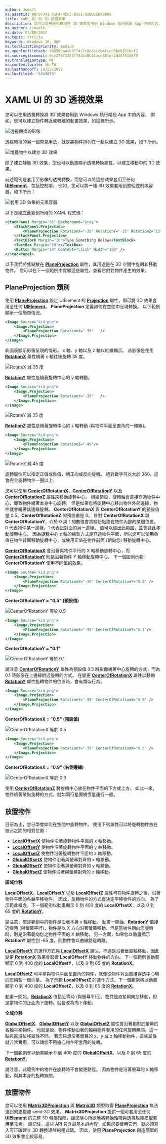 ```yaml
---
author: Jwmsft
ms.assetid: 90F07341-01F4-4205-8161-92DD2EB49860
title: XAML UI 的 3D 透視效果
description: 您可以使用透視轉換將 3D 效果套用到 Windows 執行階段 App 中的內容。 例如，您可以建立物件轉近或轉離的動畫效果，如這裡所示。
ms.author: jimwalk
ms.date: 02/08/2017
ms.topic: article
keywords: Windows 10, UWP
ms.localizationpriority: medium
ms.openlocfilehash: f0b50ca4cb3f74c7c8e8bccb4fceb58e0151bcf2
ms.sourcegitcommit: 6cc275f2151f78db40c11ace381ee2d35f0155f9
ms.translationtype: MT
ms.contentlocale: zh-TW
ms.lasthandoff: 10/25/2018
ms.locfileid: "5543073"
---
```

# <a name="3-d-perspective-effects-for-xaml-ui"></a>XAML UI 的 3D 透視效果


您可以使用透視轉換將 3D 效果套用到 Windows 執行階段 App 中的內容。 例如，您可以建立物件轉近或轉離的動畫效果，如這裡所示。

![透視轉換的影像](images/3dsimple.png)

透視轉換的另一個常見用法，就是將物件排列在一起以建立 3D 效果，如下所示。

![堆疊物件以建立 3D 效果](images/3dstacking.png)

除了建立靜態 3D 效果，您也可以動畫顯示透視轉換屬性，以建立移動中的 3D 效果。

前述範例是套用至影像的透視轉換，而您可以將這些效果套用至任何 [**UIElement**](https://msdn.microsoft.com/library/windows/apps/BR208911)，包括控制項。 例如，您可以將一種 3D 效果套用到整個控制項容器，如下所示：

![套用 3D 效果的元素容器](images/skewedstackpanel.png)

以下是建立此範例所用的 XAML 程式碼：

```xml
<StackPanel Margin="35" Background="Gray">    
    <StackPanel.Projection>        
        <PlaneProjection RotationX="-35" RotationY="-35" RotationZ="15"  />    
    </StackPanel.Projection>    
    <TextBlock Margin="10">Type Something Below</TextBlock>    
    <TextBox Margin="10"></TextBox>    
    <Button Margin="10" Content="Click" Width="100" />
</StackPanel>
```

以下我們將焦點放在 [**PlaneProjection**](https://msdn.microsoft.com/library/windows/apps/BR210192) 屬性，其用途是在 3D 空間中旋轉和移動物件。 您可以在下一個範例中實驗這些屬性，查看它們對物件產生的效果。

## <a name="planeprojection-class"></a>PlaneProjection 類別

使用 [**PlaneProjection**](https://msdn.microsoft.com/library/windows/apps/BR210192) 設定 UIElement 的 [**Projection**](https://msdn.microsoft.com/library/windows/apps/windows.ui.xaml.uielement.projection) 屬性，即可將 3D 效果套用至任何 [**UIElement**](https://msdn.microsoft.com/library/windows/apps/BR208911)。 **PlaneProjection** 定義如何在空間中呈現轉換。 以下範例顯示一個簡單情況。

```xml
<Image Source="kid.png">
    <Image.Projection>
        <PlaneProjection RotationX="-35"   />
    </Image.Projection>
</Image>
```

此圖表顯示影像呈現的情形。 x 軸、y 軸以及 z 軸以紅線顯示。 此影像是使用 [**RotationX**](https://msdn.microsoft.com/library/windows/apps/windows.ui.xaml.media.planeprojection.rotationx) 屬性繞著 x 軸往後旋轉 35 度。

![RotateX 減 35 度](images/3drotatexminus35.png)

[**RotationY**](https://msdn.microsoft.com/library/windows/apps/windows.ui.xaml.media.planeprojection.rotationy) 屬性是繞著旋轉中心的 y 軸轉動。

```xml
<Image Source="kid.png">
    <Image.Projection>
        <PlaneProjection RotationY="-35"   />
    </Image.Projection>
</Image>
```

![RotateY 減 35 度](images/3drotateyminus35.png)

[**RotationZ**](https://msdn.microsoft.com/library/windows/apps/windows.ui.xaml.media.planeprojection.rotationz) 屬性是繞著旋轉中心的 z 軸轉動 (與物件平面呈直角的一條線)。

```xml
<Image Source="kid.png">
    <Image.Projection>
        <PlaneProjection RotationZ="-45"/>
    </Image.Projection>
</Image>
```

![RotateZ 減 45 度](images/3drotatezminus35.png)

旋轉屬性可以指定正值或負值，朝正向或反向旋轉。 絕對數字可以大於 360，這會完全旋轉物件一圈以上。

您可以使用 [**CenterOfRotationX**](https://msdn.microsoft.com/library/windows/apps/windows.ui.xaml.media.planeprojection.centerofrotationx)、[**CenterOfRotationY**](https://msdn.microsoft.com/library/windows/apps/windows.ui.xaml.media.planeprojection.centerofrotationy) 以及 [**CenterOfRotationZ**](https://msdn.microsoft.com/library/windows/apps/windows.ui.xaml.media.planeprojection.centerofrotationz) 屬性來移動旋轉中心。 根據預設，旋轉軸會直接穿過物件中心，導致物件繞著本身中心旋轉。 但是如果您將旋轉中心移出物件外部邊緣，物件就會繞著該邊緣旋轉。 **CenterOfRotationX** 與 **CenterOfRotationY** 的預設值是 0.5，**CenterOfRotationZ** 的預設值是 0。 針對 **CenterOfRotationX** 與 **CenterOfRotationY**，介於 0 與 1 的數值會將樞紐點設在物件內部的某個位置。 0 代表物件某一邊緣，1 代表正對面的另一邊緣。 值可以超出此範圍，並會據此移動旋轉中心。 因為旋轉中心 z 軸的繪製方式是穿透物件平面，所以您可以使用負值在物件背面移動旋轉中心，或使用正值在物件前面 (朝向您) 移動旋轉中心。

[**CenterOfRotationX**](https://msdn.microsoft.com/library/windows/apps/windows.ui.xaml.media.planeprojection.centerofrotationx) 會沿著與物件平行的 X 軸移動旋轉中心，而 [**CenterOfRotationY**](https://msdn.microsoft.com/library/windows/apps/windows.ui.xaml.media.planeprojection.centerofrotationy) 則是沿著物件 Y 軸移動旋轉中心。 下一個圖例示範 **CenterOfRotationY** 使用不同值的效果。

```xml
<Image Source="kid.png">
    <Image.Projection>
        <PlaneProjection RotationX="-35" CenterOfRotationY="0.5" />
    </Image.Projection>
</Image>
```

**CenterOfRotationY = "0.5" (預設值)**

![CenterOfRotationY 等於 0.5](images/3drotatexminus35.png)
```xml
<Image Source="kid.png">
    <Image.Projection>
        <PlaneProjection RotationX="-35" CenterOfRotationY="0.1"/>
    </Image.Projection>
</Image>
```

**CenterOfRotationY = "0.1"**

![CenterOfRotationY 等於 0.1](images/3dcenterofrotationy0point1.png)

請注意 [**CenterOfRotationY**](https://msdn.microsoft.com/library/windows/apps/windows.ui.xaml.media.planeprojection.centerofrotationy) 屬性為預設值 0.5 時影像繞著中心旋轉的方式，而為 0.1 時影像在上邊緣附近旋轉的方式。 在變更 [**CenterOfRotationX**](https://msdn.microsoft.com/library/windows/apps/windows.ui.xaml.media.planeprojection.centerofrotationx) 屬性以移動 [**RotationY**](https://msdn.microsoft.com/library/windows/apps/windows.ui.xaml.media.planeprojection.rotationy) 屬性旋轉物件的位置時，會有類似行為。

```xml
<Image Source="kid.png">
    <Image.Projection>
        <PlaneProjection RotationY="-35" CenterOfRotationX="0.5" />
    </Image.Projection>
</Image>
```

**CenterOfRotationX = "0.5" (預設值)**

![CenterOfRotationX 等於 0.5](images/3drotateyminus35.png)
```xml
<Image Source="kid.png">
    <Image.Projection>
        <PlaneProjection RotationY="-35" CenterOfRotationX="0.5" />
    </Image.Projection>
</Image>
```

**CenterOfRotationX = "0.9" (右側邊緣)**

![CenterOfRotationX 等於 0.9](images/3dcenterofrotationx0point9.png)

使用 [**CenterOfRotationZ**](https://msdn.microsoft.com/library/windows/apps/windows.ui.xaml.media.planeprojection.centerofrotationz) 將旋轉中心放在物件平面的下方或上方。 如此一來，物件繞著某點旋轉的方式，就如同行星圍繞恆星運行一般。

## <a name="positioning-an-object"></a>放置物件

目前為止，您已學會如何在空間中旋轉物件。 使用下列屬性可以將旋轉物件放在彼此之間的相對位置：

-   [**LocalOffsetX**](https://msdn.microsoft.com/library/windows/apps/windows.ui.xaml.media.planeprojection.localoffsetx) 使物件沿著旋轉物件平面的 x 軸移動。
-   [**LocalOffsetY**](https://msdn.microsoft.com/library/windows/apps/windows.ui.xaml.media.planeprojection.localoffsety) 使物件沿著旋轉物件平面的 y 軸移動。
-   [**LocalOffsetZ**](https://msdn.microsoft.com/library/windows/apps/windows.ui.xaml.media.planeprojection.localoffsetz) 使物件沿著旋轉物件平面的 z 軸移動。
-   [**GlobalOffsetX**](https://msdn.microsoft.com/library/windows/apps/windows.ui.xaml.media.planeprojection.globaloffsetx) 使物件沿著與螢幕對齊的 x 軸移動。
-   [**GlobalOffsetY**](https://msdn.microsoft.com/library/windows/apps/windows.ui.xaml.media.planeprojection.globaloffsety) 使物件沿著與螢幕對齊的 y 軸移動。
-   [**GlobalOffsetZ**](https://msdn.microsoft.com/library/windows/apps/windows.ui.xaml.media.planeprojection.globaloffsetz) 使物件沿著與螢幕對齊的 z 軸移動。

**區域位移**

[**LocalOffsetX**](https://msdn.microsoft.com/library/windows/apps/windows.ui.xaml.media.planeprojection.localoffsetx)、[**LocalOffsetY**](https://msdn.microsoft.com/library/windows/apps/windows.ui.xaml.media.planeprojection.localoffsety) 以及 [**LocalOffsetZ**](https://msdn.microsoft.com/library/windows/apps/windows.ui.xaml.media.planeprojection.localoffsetz) 屬性可在物件旋轉之後，沿著物件平面的各軸平移物件。 因此，旋轉物件的方式會決定平移物件的方向。 為了示範此概念，下一個範例以動畫顯示 0 到 400 度的 **LocalOffsetX**，以及 0 到 65 度的 [**RotationY**](https://msdn.microsoft.com/library/windows/apps/windows.ui.xaml.media.planeprojection.rotationy)。

請注意，前述範例中的物件是沿著本身 x 軸移動。 動畫一開始，[**RotationY**](https://msdn.microsoft.com/library/windows/apps/windows.ui.xaml.media.planeprojection.rotationy) 值接近零時 (與螢幕平行)，物件是以 X 方向沿著螢幕移動，但是當物件朝向您旋轉時，則是沿著朝向您之物件平面的 X 軸移動。 另一方面，如果您以動畫顯示 **RotationY** 屬性到 -65 度，則物件會以曲線路徑轉離。

[**LocalOffsetY**](https://msdn.microsoft.com/library/windows/apps/windows.ui.xaml.media.planeprojection.localoffsety) 的運作方式與 [**LocalOffsetX**](https://msdn.microsoft.com/library/windows/apps/windows.ui.xaml.media.planeprojection.localoffsetx) 類似，不過是沿著垂直軸移動，因此變更 [**RotationX**](https://msdn.microsoft.com/library/windows/apps/windows.ui.xaml.media.planeprojection.rotationx) 效果會影響 **LocalOffsetY** 移動物件的方向。 下一個範例會動畫顯示 0 到 400 度的 **LocalOffsetY**，以及 0 到 65 度的 **RotationX**。

[**LocalOffsetZ**](https://msdn.microsoft.com/library/windows/apps/windows.ui.xaml.media.planeprojection.localoffsetz) 可平移與物件平面呈直角的物件，就像從物件背面直接穿透中心朝向您繪製一個向量。 為了示範 **LocalOffsetZ** 的運作方式，下一個範例將以動畫顯示 0 到 400 度的 **LocalOffsetZ**，以及 0 到 65 度的 [**RotationX**](https://msdn.microsoft.com/library/windows/apps/windows.ui.xaml.media.planeprojection.rotationx)。

動畫一開始，[**RotationX**](https://msdn.microsoft.com/library/windows/apps/windows.ui.xaml.media.planeprojection.rotationx) 值接近零時 (與螢幕平行)，物件是直接朝向您移動，但是當物件的正面向下旋轉，就會改為向下移動。

**全域位移**

[**GlobalOffsetX**](https://msdn.microsoft.com/library/windows/apps/windows.ui.xaml.media.planeprojection.globaloffsetx)、[**GlobalOffsetY**](https://msdn.microsoft.com/library/windows/apps/windows.ui.xaml.media.planeprojection.globaloffsety) 以及 [**GlobalOffsetZ**](https://msdn.microsoft.com/library/windows/apps/windows.ui.xaml.media.planeprojection.globaloffsetz) 屬性會沿著相對於螢幕的各軸平移物件。 也就是說，物件移動沿著的軸與物件套用的任何旋轉無關，這一點與區域位移屬性不同。 若您只想沿著螢幕的 x、y 或 z 軸移動物件，這些屬性就非常實用，可以讓您不用擔心物件所套用的旋轉。

下一個範例會以動畫顯示 0 到 400 度的 [**GlobalOffsetX**](https://msdn.microsoft.com/library/windows/apps/windows.ui.xaml.media.planeprojection.globaloffsetx)，以及 0 到 65 度的 [**RotationY**](https://msdn.microsoft.com/library/windows/apps/windows.ui.xaml.media.planeprojection.rotationy)。

請注意，此範例中的物件在旋轉時不會變更路徑。 因為物件是沿著螢幕的 x 軸移動，與其本身的旋轉無關。

## <a name="positioning-an-object"></a>放置物件

您可以使用 [**Matrix3DProjection**](https://msdn.microsoft.com/library/windows/apps/BR210128) 與 [**Matrix3D**](https://msdn.microsoft.com/library/windows/apps/BR243266) 類型取得 [**PlaneProjection**](https://msdn.microsoft.com/library/windows/apps/BR210192) 無法達到的更複雜 semi-3D 效果。 **Matrix3DProjection** 提供一個可套用至任何 [**UIElement**](https://msdn.microsoft.com/library/windows/apps/BR208911) 的完整 3D 轉換矩陣，讓您隨心所欲地將轉換矩陣與透視矩陣模型套用至元素。 請記住，這些 API 只含最基本的內容，如果您要使用它們，就必須寫入可正確建立 3D 轉換矩陣的程式碼。 因此，使用 **PlaneProjection** 創造簡單的 3D 效果會比較容易。
